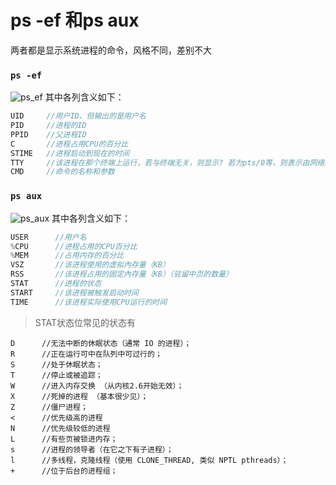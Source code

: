 # ps -ef 和ps aux
两者都是显示系统进程的命令，风格不同，差别不大

### `ps -ef`
![ps_ef]('../images/linux/ps_ef.jpg')
其中各列含义如下：
```js
UID     //用户ID、但输出的是用户名
PID     //进程的ID
PPID    //父进程ID
C       //进程占用CPU的百分比
STIME   //进程启动到现在的时间
TTY     //该进程在那个终端上运行，若与终端无关，则显示? 若为pts/0等，则表示由网络连接主机进程。
CMD     //命令的名称和参数
```

### `ps aux`
![ps_aux]('../images/linux/ps_aux.jpg')
其中各列含义如下：
```js
USER      //用户名
%CPU      //进程占用的CPU百分比
%MEM      //占用内存的百分比
VSZ       //该进程使用的虚拟內存量（KB）
RSS       //该进程占用的固定內存量（KB）（驻留中页的数量）
STAT      //进程的状态
START     //该进程被触发启动时间
TIME      //该进程实际使用CPU运行的时间
```
> STAT状态位常见的状态有
```
D      //无法中断的休眠状态（通常 IO 的进程）；
R      //正在运行可中在队列中可过行的；
S      //处于休眠状态；
T      //停止或被追踪；
W      //进入内存交换 （从内核2.6开始无效）；
X      //死掉的进程 （基本很少见）；
Z      //僵尸进程；
<      //优先级高的进程
N      //优先级较低的进程
L      //有些页被锁进内存；
s      //进程的领导者（在它之下有子进程）；
l      //多线程，克隆线程（使用 CLONE_THREAD, 类似 NPTL pthreads）；
+      //位于后台的进程组；
```
